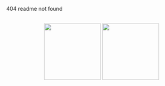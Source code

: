 404 readme not found

</br>

<div align="center">

<img height="150" src="https://github-readme-stats.vercel.app/api?username=guilhermelinosp&theme=dark&hide_border=true&include_all_commits=true&count_private=true&text_color=fff&icon_color=fff&title_color=fff&bg_color=0d1117&show_icons=true">

<img height="150" src="https://github-readme-stats.vercel.app/api/top-langs/?username=guilhermelinosp&theme=dark&hide_border=true&include_all_commits=true&count_private=true&layout=compact&text_color=fff&icon_color=fff&title_color=fff&bg_color=0d1117&show_icons=true">

</div>
